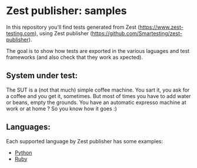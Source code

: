 Zest publisher: samples
=======================

In this repository you'll find tests generated from Zest (https://www.zest-testing.com), using Zest publisher (https://github.com/Smartesting/zest-publisher).

The goal is to show how tests are exported in the various laguages and test frameworks (and also check that they work as xpected).

System under test:
------------------

The SUT is a (not that much) simple coffee machine. You sart it, you ask for a coffee and you get it, sometimes. But most of times you have to add water or beans, empty the grounds. You have an automatic expresso machine at work or at home ? So you know how it goes :)

Languages:
----------

Each supported language by Zest publisher has some examples:

 - [Python](https://github.com/Smartesting/zest-publisher-samples/blob/master/python/README.md)
 - [Ruby](https://github.com/Smartesting/zest-publisher-samples/blob/master/ruby/README.md)
